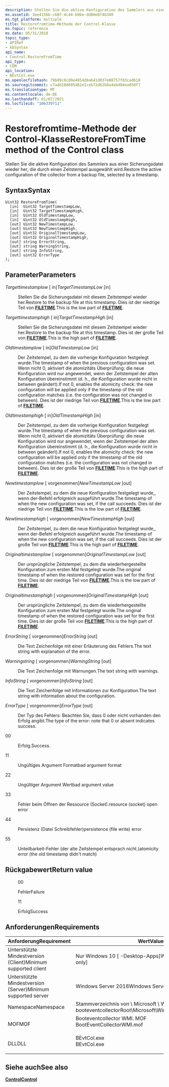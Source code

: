 ```yaml
---
description: Stellen Sie die aktive Konfiguration des Sammlers aus einer Sicherungsdatei wieder her, die durch einen Zeitstempel ausgewählt wird.
ms.assetid: 3ee4156b-c68f-4c44-b9be-dd86e8f4b340
ms.tgt_platform: multiple
title: Restorefromtime-Methode der Control-Klasse
ms.topic: reference
ms.date: 05/31/2018
topic_type:
- APIRef
- kbSyntax
api_name:
- Control.RestoreFromTime
api_type:
- COM
api_location:
- BEvtCol.exe
ms.openlocfilehash: 79b89c0c89e4954d8a641d037e08757f83cad618
ms.sourcegitcommit: c7add10d695482e1ceb72d62b8a4ebd84ea050f7
ms.translationtype: MT
ms.contentlocale: de-DE
ms.lasthandoff: 01/07/2021
ms.locfileid: "106339711"
---
```

# <a name="restorefromtime-method-of-the-control-class"></a><span data-ttu-id="5fe1d-103">Restorefromtime-Methode der Control-Klasse</span><span class="sxs-lookup"><span data-stu-id="5fe1d-103">RestoreFromTime method of the Control class</span></span>

<span data-ttu-id="5fe1d-104">Stellen Sie die aktive Konfiguration des Sammlers aus einer Sicherungsdatei wieder her, die durch einen Zeitstempel ausgewählt wird.</span><span class="sxs-lookup"><span data-stu-id="5fe1d-104">Restore the active configuration of the collector from a backup file, selected by a timestamp.</span></span>

## <a name="syntax"></a><span data-ttu-id="5fe1d-105">Syntax</span><span class="sxs-lookup"><span data-stu-id="5fe1d-105">Syntax</span></span>


```mof
Uint32 RestoreFromTime(
  [in]  Uint32 TargetTimestampLow,
  [in]  Uint32 TargetTimestampHigh,
  [in]  Uint32 OldTimestampLow,
  [in]  Uint32 OldTimestampHigh,
  [out] Uint32 NewTimestampLow,
  [out] Uint32 NewTimestampHigh,
  [out] Uint32 OriginalTimestampLow,
  [out] Uint32 OriginalTimestampHigh,
  [out] string ErrorString,
  [out] string WarningString,
  [out] string InfoString,
  [out] uint32 ErrorType
);
```



## <a name="parameters"></a><span data-ttu-id="5fe1d-106">Parameter</span><span class="sxs-lookup"><span data-stu-id="5fe1d-106">Parameters</span></span>

<dl> <dt>

<span data-ttu-id="5fe1d-107">*Targettimestamplow* \[ in\]</span><span class="sxs-lookup"><span data-stu-id="5fe1d-107">*TargetTimestampLow* \[in\]</span></span>
</dt> <dd>

<span data-ttu-id="5fe1d-108">Stellen Sie die Sicherungsdatei mit diesem Zeitstempel wieder her.</span><span class="sxs-lookup"><span data-stu-id="5fe1d-108">Restore to the backup file at this timestamp.</span></span> <span data-ttu-id="5fe1d-109">Dies ist der niedrige Teil von [**FILETIME**](/windows/desktop/api/minwinbase/ns-minwinbase-filetime).</span><span class="sxs-lookup"><span data-stu-id="5fe1d-109">This is the low part of [**FILETIME**](/windows/desktop/api/minwinbase/ns-minwinbase-filetime).</span></span>

</dd> <dt>

<span data-ttu-id="5fe1d-110">*Targettimestamphigh* \[ in\]</span><span class="sxs-lookup"><span data-stu-id="5fe1d-110">*TargetTimestampHigh* \[in\]</span></span>
</dt> <dd>

<span data-ttu-id="5fe1d-111">Stellen Sie die Sicherungsdatei mit diesem Zeitstempel wieder her.</span><span class="sxs-lookup"><span data-stu-id="5fe1d-111">Restore to the backup file at this timestamp.</span></span> <span data-ttu-id="5fe1d-112">Dies ist der große Teil von [**FILETIME**](/windows/desktop/api/minwinbase/ns-minwinbase-filetime).</span><span class="sxs-lookup"><span data-stu-id="5fe1d-112">This is the high part of [**FILETIME**](/windows/desktop/api/minwinbase/ns-minwinbase-filetime).</span></span>

</dd> <dt>

<span data-ttu-id="5fe1d-113">*Oldtimestamplow* \[ in\]</span><span class="sxs-lookup"><span data-stu-id="5fe1d-113">*OldTimestampLow* \[in\]</span></span>
</dt> <dd>

<span data-ttu-id="5fe1d-114">Der Zeitstempel, zu dem die vorherige Konfiguration festgelegt wurde.</span><span class="sxs-lookup"><span data-stu-id="5fe1d-114">The timestamp of when the previous configuration was set.</span></span> <span data-ttu-id="5fe1d-115">Wenn nicht 0, aktiviert die atomizitäts Überprüfung: die neue Konfiguration wird nur angewendet, wenn der Zeitstempel der alten Konfiguration übereinstimmt (d. h., die Konfiguration wurde nicht in between geändert).</span><span class="sxs-lookup"><span data-stu-id="5fe1d-115">If not 0, enables the atomicity check: the new configuration will be applied only if the timestamp of the old configuration matches (i.e. the configuration was not changed in between).</span></span> <span data-ttu-id="5fe1d-116">Dies ist der niedrige Teil von [**FILETIME**](/windows/desktop/api/minwinbase/ns-minwinbase-filetime).</span><span class="sxs-lookup"><span data-stu-id="5fe1d-116">This is the low part of [**FILETIME**](/windows/desktop/api/minwinbase/ns-minwinbase-filetime).</span></span>

</dd> <dt>

<span data-ttu-id="5fe1d-117">*Oldtimestamphigh* \[ in\]</span><span class="sxs-lookup"><span data-stu-id="5fe1d-117">*OldTimestampHigh* \[in\]</span></span>
</dt> <dd>

<span data-ttu-id="5fe1d-118">Der Zeitstempel, zu dem die vorherige Konfiguration festgelegt wurde.</span><span class="sxs-lookup"><span data-stu-id="5fe1d-118">The timestamp of when the previous configuration was set.</span></span> <span data-ttu-id="5fe1d-119">Wenn nicht 0, aktiviert die atomizitäts Überprüfung: die neue Konfiguration wird nur angewendet, wenn der Zeitstempel der alten Konfiguration übereinstimmt (d. h., die Konfiguration wurde nicht in between geändert).</span><span class="sxs-lookup"><span data-stu-id="5fe1d-119">If not 0, enables the atomicity check: the new configuration will be applied only if the timestamp of the old configuration matches (i.e. the configuration was not changed in between).</span></span> <span data-ttu-id="5fe1d-120">Dies ist der große Teil von [**FILETIME**](/windows/desktop/api/minwinbase/ns-minwinbase-filetime).</span><span class="sxs-lookup"><span data-stu-id="5fe1d-120">This is the high part of [**FILETIME**](/windows/desktop/api/minwinbase/ns-minwinbase-filetime).</span></span>

</dd> <dt>

<span data-ttu-id="5fe1d-121">*Newtimestamplow* \[ vorgenommen\]</span><span class="sxs-lookup"><span data-stu-id="5fe1d-121">*NewTimestampLow* \[out\]</span></span>
</dt> <dd>

<span data-ttu-id="5fe1d-122">Der Zeitstempel, zu dem die neue Konfiguration festgelegt wurde,, wenn der-Befehl erfolgreich ausgeführt wurde.</span><span class="sxs-lookup"><span data-stu-id="5fe1d-122">The timestamp of when the new configuration was set, if the call succeeds.</span></span> <span data-ttu-id="5fe1d-123">Dies ist der niedrige Teil von [**FILETIME**](/windows/desktop/api/minwinbase/ns-minwinbase-filetime).</span><span class="sxs-lookup"><span data-stu-id="5fe1d-123">This is the low part of [**FILETIME**](/windows/desktop/api/minwinbase/ns-minwinbase-filetime).</span></span>

</dd> <dt>

<span data-ttu-id="5fe1d-124">*Newtimestamphigh* \[ vorgenommen\]</span><span class="sxs-lookup"><span data-stu-id="5fe1d-124">*NewTimestampHigh* \[out\]</span></span>
</dt> <dd>

<span data-ttu-id="5fe1d-125">Der Zeitstempel, zu dem die neue Konfiguration festgelegt wurde,, wenn der-Befehl erfolgreich ausgeführt wurde.</span><span class="sxs-lookup"><span data-stu-id="5fe1d-125">The timestamp of when the new configuration was set, if the call succeeds.</span></span> <span data-ttu-id="5fe1d-126">Dies ist der große Teil von [**FILETIME**](/windows/desktop/api/minwinbase/ns-minwinbase-filetime).</span><span class="sxs-lookup"><span data-stu-id="5fe1d-126">This is the high part of [**FILETIME**](/windows/desktop/api/minwinbase/ns-minwinbase-filetime).</span></span>

</dd> <dt>

<span data-ttu-id="5fe1d-127">*Originaltimestamplow* \[ vorgenommen\]</span><span class="sxs-lookup"><span data-stu-id="5fe1d-127">*OriginalTimestampLow* \[out\]</span></span>
</dt> <dd>

<span data-ttu-id="5fe1d-128">Der ursprüngliche Zeitstempel, zu dem die wiederhergestellte Konfiguration zum ersten Mal festgelegt wurde.</span><span class="sxs-lookup"><span data-stu-id="5fe1d-128">The original timestamp of when the restored configuration was set for the first time.</span></span> <span data-ttu-id="5fe1d-129">Dies ist der niedrige Teil von [**FILETIME**](/windows/desktop/api/minwinbase/ns-minwinbase-filetime).</span><span class="sxs-lookup"><span data-stu-id="5fe1d-129">This is the low part of [**FILETIME**](/windows/desktop/api/minwinbase/ns-minwinbase-filetime).</span></span>

</dd> <dt>

<span data-ttu-id="5fe1d-130">*Originaltimestamphigh* \[ vorgenommen\]</span><span class="sxs-lookup"><span data-stu-id="5fe1d-130">*OriginalTimestampHigh* \[out\]</span></span>
</dt> <dd>

<span data-ttu-id="5fe1d-131">Der ursprüngliche Zeitstempel, zu dem die wiederhergestellte Konfiguration zum ersten Mal festgelegt wurde.</span><span class="sxs-lookup"><span data-stu-id="5fe1d-131">The original timestamp of when the restored configuration was set for the first time.</span></span> <span data-ttu-id="5fe1d-132">Dies ist der große Teil von [**FILETIME**](/windows/desktop/api/minwinbase/ns-minwinbase-filetime).</span><span class="sxs-lookup"><span data-stu-id="5fe1d-132">This is the high part of [**FILETIME**](/windows/desktop/api/minwinbase/ns-minwinbase-filetime).</span></span>

</dd> <dt>

<span data-ttu-id="5fe1d-133">*ErrorString* \[ vorgenommen\]</span><span class="sxs-lookup"><span data-stu-id="5fe1d-133">*ErrorString* \[out\]</span></span>
</dt> <dd>

<span data-ttu-id="5fe1d-134">Die Text Zeichenfolge mit einer Erläuterung des Fehlers.</span><span class="sxs-lookup"><span data-stu-id="5fe1d-134">The text string with explanation of the error.</span></span>

</dd> <dt>

<span data-ttu-id="5fe1d-135">*Warningstring* \[ vorgenommen\]</span><span class="sxs-lookup"><span data-stu-id="5fe1d-135">*WarningString* \[out\]</span></span>
</dt> <dd>

<span data-ttu-id="5fe1d-136">Die Text Zeichenfolge mit Warnungen.</span><span class="sxs-lookup"><span data-stu-id="5fe1d-136">The text string with warnings.</span></span>

</dd> <dt>

<span data-ttu-id="5fe1d-137">*InfoString* \[ vorgenommen\]</span><span class="sxs-lookup"><span data-stu-id="5fe1d-137">*InfoString* \[out\]</span></span>
</dt> <dd>

<span data-ttu-id="5fe1d-138">Die Text Zeichenfolge mit Informationen zur Konfiguration.</span><span class="sxs-lookup"><span data-stu-id="5fe1d-138">The text string with information about the configuration.</span></span>

</dd> <dt>

<span data-ttu-id="5fe1d-139">*ErrorType* \[ vorgenommen\]</span><span class="sxs-lookup"><span data-stu-id="5fe1d-139">*ErrorType* \[out\]</span></span>
</dt> <dd>

<span data-ttu-id="5fe1d-140">Der Typ des Fehlers: Beachten Sie, dass 0 oder nicht vorhanden den Erfolg angibt.</span><span class="sxs-lookup"><span data-stu-id="5fe1d-140">The type of the error: note that 0 or absent indicates success.</span></span>

<dt>

<span data-ttu-id="5fe1d-141">0</span><span class="sxs-lookup"><span data-stu-id="5fe1d-141">0</span></span>
</dt> <dd>

<span data-ttu-id="5fe1d-142">Erfolg.</span><span class="sxs-lookup"><span data-stu-id="5fe1d-142">Success.</span></span>

</dd> <dt>

<span data-ttu-id="5fe1d-143">1</span><span class="sxs-lookup"><span data-stu-id="5fe1d-143">1</span></span>
</dt> <dd>

<span data-ttu-id="5fe1d-144">Ungültiges Argument Format</span><span class="sxs-lookup"><span data-stu-id="5fe1d-144">bad argument format</span></span>

</dd> <dt>

<span data-ttu-id="5fe1d-145">2</span><span class="sxs-lookup"><span data-stu-id="5fe1d-145">2</span></span>
</dt> <dd>

<span data-ttu-id="5fe1d-146">Ungültiger Argument Wert</span><span class="sxs-lookup"><span data-stu-id="5fe1d-146">bad argument value</span></span>

</dd> <dt>

<span data-ttu-id="5fe1d-147">3</span><span class="sxs-lookup"><span data-stu-id="5fe1d-147">3</span></span>
</dt> <dd>

<span data-ttu-id="5fe1d-148">Fehler beim Öffnen der Ressource (Socket).</span><span class="sxs-lookup"><span data-stu-id="5fe1d-148">resource (socket) open error</span></span>

</dd> <dt>

<span data-ttu-id="5fe1d-149">4</span><span class="sxs-lookup"><span data-stu-id="5fe1d-149">4</span></span>
</dt> <dd>

<span data-ttu-id="5fe1d-150">Persistenz (Datei Schreibfehler)</span><span class="sxs-lookup"><span data-stu-id="5fe1d-150">persistence (file write) error</span></span>

</dd> <dt>

<span data-ttu-id="5fe1d-151">5</span><span class="sxs-lookup"><span data-stu-id="5fe1d-151">5</span></span>
</dt> <dd>

<span data-ttu-id="5fe1d-152">Unteilbarkeit-Fehler (der alte Zeitstempel entsprach nicht.)</span><span class="sxs-lookup"><span data-stu-id="5fe1d-152">atomicity error (the old timestamp didn't match)</span></span>

</dd> </dl> </dd> </dl>

## <a name="return-value"></a><span data-ttu-id="5fe1d-153">Rückgabewert</span><span class="sxs-lookup"><span data-stu-id="5fe1d-153">Return value</span></span>

<dl> <dt>


</dt> <dd>

<span data-ttu-id="5fe1d-154">0</span><span class="sxs-lookup"><span data-stu-id="5fe1d-154">0</span></span>

<span data-ttu-id="5fe1d-155">Fehler</span><span class="sxs-lookup"><span data-stu-id="5fe1d-155">Failure</span></span>

</dd> <dt>


</dt> <dd>

<span data-ttu-id="5fe1d-156">1</span><span class="sxs-lookup"><span data-stu-id="5fe1d-156">1</span></span>

<span data-ttu-id="5fe1d-157">Erfolg</span><span class="sxs-lookup"><span data-stu-id="5fe1d-157">Success</span></span>

</dd> </dl>

## <a name="requirements"></a><span data-ttu-id="5fe1d-158">Anforderungen</span><span class="sxs-lookup"><span data-stu-id="5fe1d-158">Requirements</span></span>



| <span data-ttu-id="5fe1d-159">Anforderung</span><span class="sxs-lookup"><span data-stu-id="5fe1d-159">Requirement</span></span> | <span data-ttu-id="5fe1d-160">Wert</span><span class="sxs-lookup"><span data-stu-id="5fe1d-160">Value</span></span> |
|-------------------------------------|------------------------------------------------------------------------------------------------------|
| <span data-ttu-id="5fe1d-161">Unterstützte Mindestversion (Client)</span><span class="sxs-lookup"><span data-stu-id="5fe1d-161">Minimum supported client</span></span><br/> | <span data-ttu-id="5fe1d-162">Nur Windows 10 \[ -Desktop-Apps\]</span><span class="sxs-lookup"><span data-stu-id="5fe1d-162">Windows 10 \[desktop apps only\]</span></span><br/>                                                          |
| <span data-ttu-id="5fe1d-163">Unterstützte Mindestversion (Server)</span><span class="sxs-lookup"><span data-stu-id="5fe1d-163">Minimum supported server</span></span><br/> | <span data-ttu-id="5fe1d-164">Windows Server 2016</span><span class="sxs-lookup"><span data-stu-id="5fe1d-164">Windows Server 2016</span></span><br/>                                                                       |
| <span data-ttu-id="5fe1d-165">Namespace</span><span class="sxs-lookup"><span data-stu-id="5fe1d-165">Namespace</span></span><br/>                | <span data-ttu-id="5fe1d-166">Stammverzeichnis von \\ Microsoft \\ Windows \\ booteventcollector</span><span class="sxs-lookup"><span data-stu-id="5fe1d-166">Root\\Microsoft\\Windows\\BootEventCollector</span></span><br/>                                              |
| <span data-ttu-id="5fe1d-167">MOF</span><span class="sxs-lookup"><span data-stu-id="5fe1d-167">MOF</span></span><br/>                      | <dl> <span data-ttu-id="5fe1d-168"><dt>Booteventcollector WMI. MOF</dt></span><span class="sxs-lookup"><span data-stu-id="5fe1d-168"><dt>BootEventCollectorWMI.mof</dt></span></span> </dl> |
| <span data-ttu-id="5fe1d-169">DLL</span><span class="sxs-lookup"><span data-stu-id="5fe1d-169">DLL</span></span><br/>                      | <dl> <span data-ttu-id="5fe1d-170"><dt>BEvtCol.exe</dt></span><span class="sxs-lookup"><span data-stu-id="5fe1d-170"><dt>BEvtCol.exe</dt></span></span> </dl>               |



## <a name="see-also"></a><span data-ttu-id="5fe1d-171">Siehe auch</span><span class="sxs-lookup"><span data-stu-id="5fe1d-171">See also</span></span>

<dl> <dt>

[<span data-ttu-id="5fe1d-172">**Control**</span><span class="sxs-lookup"><span data-stu-id="5fe1d-172">**Control**</span></span>](control.md)
</dt> </dl>

 

